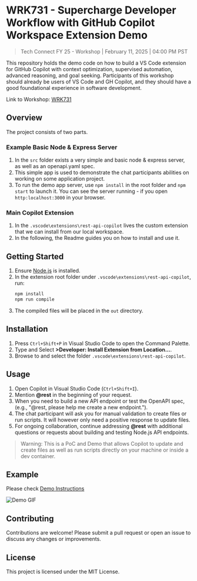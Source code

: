# WRK731 - Supercharge Developer Workflow with GitHub Copilot Workspace Extension Demo
> Tech Connect FY 25 - Workshop | February 11, 2025 | 04:00 PM PST

This repository holds the demo code on how to build a VS Code extension for GitHub Copilot with context optimization, supervised automation, advanced reasoning, and goal seeking. Participants of this workshop should already be users of VS Code and GH Copilot, and they should have a good foundational experience in software development.

Link to Workshop: [WRK731](https://techconnect.microsoft.com/en-US/sessions/WRK731?source=sessions)

## Overview
The project consists of two parts.

### Example Basic Node & Express Server
1. In the `src` folder exists a very simple and basic node & express server, as well as an openapi.yaml spec.
2. This simple app is used to demonstrate the chat participants abilities on working on some application project. 
3. To run the demo app server, use `npm install` in the root folder and `npm start` to launch it. You can see the server running - if you open `http:localhost:3000` in your browser. 

### Main Copilot Extension
1. In the `.vscode\extensions\rest-api-copilot` lives the custom extension that we can install from our local workspace.
2. In the following, the Readme guides you on how to install and use it.

## Getting Started

1. Ensure [Node.js](https://nodejs.org/) is installed.
2. In the extension root folder under `.vscode\extensions\rest-api-copilot`, run:
   ```bash
   npm install
   npm run compile
   ```
3. The compiled files will be placed in the `out` directory.

## Installation

1. Press `Ctrl+Shift+P` in Visual Studio Code to open the Command Palette.
2. Type and Select **>Developer: Install Extension from Location...**.
3. Browse to and select the folder `.vscode\extensions\rest-api-copilot`.

## Usage

1. Open Copilot in Visual Studio Code (`Ctrl+Shift+I`).
2. Mention **@rest** in the beginning of your request.
3. When you need to build a new API endpoint or test the OpenAPI spec,  (e.g., "@rest, please help me create a new endpoint.").
4. The chat participant will ask you for manual validation  to create files or run scripts. It will however only need a positive response to update files.
5. For ongoing collaboration, continue addressing **@rest** with additional questions or requests about building and testing Node.js API endpoints.

> Warning: This is a PoC and Demo that allows Copilot to update and create files as well as run scripts directly on your machine or inside a dev container.

## Example
Please check [Demo Instructions](./demo/instructions.md)

![Demo GIF](./demo/copilot-demo-video.gif)

## Contributing

Contributions are welcome! Please submit a pull request or open an issue to discuss any changes or improvements.

## License

This project is licensed under the MIT License.